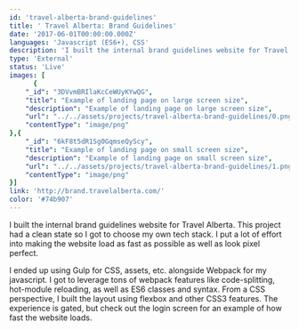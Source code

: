 ```yaml
---
id: 'travel-alberta-brand-guidelines'
title: ' Travel Alberta: Brand Guidelines'
date: '2017-06-01T00:00:00.000Z'
languages: 'Javascript (ES6+), CSS'
description: 'I built the internal brand guidelines website for Travel Alberta. This project had a clean state so I got to choose my own tech stack. I put a lot of effort into making the website load as fast as possible as well as look pixel perfect.'
type: 'External'
status: 'Live'
images: [
      {
	"_id": "3DVvmBRIlaKcCeWUyKYwQG",
	"title": "Example of landing page on large screen size",
	"description": "Example of landing page on large screen size",
	"url": "../../assets/projects/travel-alberta-brand-guidelines/0.png",
	"contentType": "image/png"
},{
	"_id": "6kF8t5dR1Sg0GqmseQyScy",
	"title": "Example of landing page on small screen size",
	"description": "Example of landing page on small screen size",
	"url": "../../assets/projects/travel-alberta-brand-guidelines/1.png",
	"contentType": "image/png"
}]
link: 'http://brand.travelalberta.com/'
color: '#74b907'
---
```


I built the internal brand guidelines website for Travel Alberta. This project had a clean state so I got to choose my own tech stack. I put a lot of effort into making the website load as fast as possible as well as look pixel perfect.

I ended up using Gulp for CSS, assets, etc. alongside Webpack for my javascript.  I got to leverage tons of webpack features like code-splitting, hot-module reloading, as well as ES6 classes and syntax.  From a CSS perspective, I built the layout using flexbox and other CSS3 features. The experience is gated, but check out the login screen for an example of how fast the website loads.
